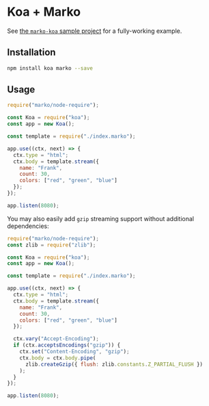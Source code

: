 # Koa + Marko

See [the `marko-koa` sample project](https://github.com/marko-js/examples/tree/master/examples/lasso-koa) for a fully-working example.

## Installation

```sh
npm install koa marko --save
```

## Usage

```javascript
require("marko/node-require");

const Koa = require("koa");
const app = new Koa();

const template = require("./index.marko");

app.use((ctx, next) => {
  ctx.type = "html";
  ctx.body = template.stream({
    name: "Frank",
    count: 30,
    colors: ["red", "green", "blue"]
  });
});

app.listen(8080);
```

You may also easily add `gzip` streaming support without additional dependencies:

```javascript
require("marko/node-require");
const zlib = require("zlib");

const Koa = require("koa");
const app = new Koa();

const template = require("./index.marko");

app.use((ctx, next) => {
  ctx.type = "html";
  ctx.body = template.stream({
    name: "Frank",
    count: 30,
    colors: ["red", "green", "blue"]
  });

  ctx.vary("Accept-Encoding");
  if (ctx.acceptsEncodings("gzip")) {
    ctx.set("Content-Encoding", "gzip");
    ctx.body = ctx.body.pipe(
      zlib.createGzip({ flush: zlib.constants.Z_PARTIAL_FLUSH })
    );
  }
});

app.listen(8080);
```
